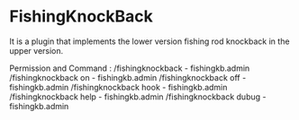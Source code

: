 # FishingKnockBack
It is a plugin that implements the lower version fishing rod knockback in the upper version.

Permission and Command :
/fishingknockback - fishingkb.admin
/fishingknockback on - fishingkb.admin
/fishingknockback off - fishingkb.admin
/fishingknockback hook - fishingkb.admin
/fishingknockback help - fishingkb.admin
/fishingknockback dubug - fishingkb.admin

